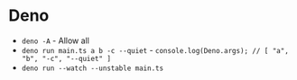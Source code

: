 # Deno

- `deno -A` - Allow all
- `deno run main.ts a b -c --quiet` - `console.log(Deno.args); // [ "a", "b", "-c", "--quiet" ]`
- `deno run --watch --unstable main.ts`
